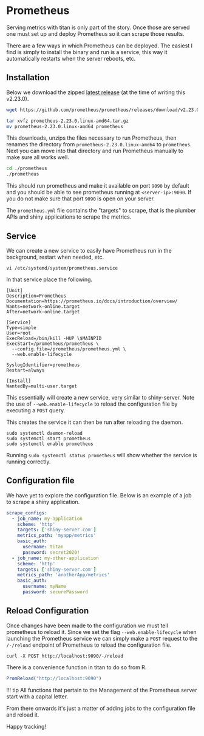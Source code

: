 # Prometheus

Serving metrics with titan is only part of the story. Once those are served one must set up and deploy Prometheus so it can scrape those results.

There are a few ways in which Prometheus can be deployed. The easiest I find is simply to install the binary and run is a service, this way it automatically restarts when the server reboots, etc.

## Installation

Below we download the zipped [latest release](https://prometheus.io/download/) (at the time of writing this v2.23.0).

```bash
wget https://github.com/prometheus/prometheus/releases/download/v2.23.0/prometheus-2.23.0.linux-amd64.tar.gz

tar xvfz prometheus-2.23.0.linux-amd64.tar.gz
mv prometheus-2.23.0.linux-amd64 prometheus
```

This downloads, unzips the files necessary to run Prometheus, then renames the directory from `prometheus-2.23.0.linux-amd64` to `prometheus`. Next you can move into that directory and run Prometheus manually to make sure all works well.

```bash
cd ./prometheus
./prometheus
```

This should run prometheus and make it available on port `9090` by default and you should be able to see prometheus running at `<server-ip>:9090`. If you do not make sure that port `9090` is open on your server.

The `prometheus.yml` file contains the "targets" to scrape, that is the plumber APIs and shiny applications to scrape the metrics.

## Service

We can create a new service to easily have Prometheus run in the background, restart when needed, etc.

```
vi /etc/systemd/system/prometheus.service
```

In that service place the following.

```
[Unit]
Description=Prometheus
Documentation=https://prometheus.io/docs/introduction/overview/
Wants=network-online.target
After=network-online.target

[Service]
Type=simple
User=root
ExecReload=/bin/kill -HUP \$MAINPID
ExecStart=/prometheus/prometheus \
  --config.file=/prometheus/prometheus.yml \
  --web.enable-lifecycle

SyslogIdentifier=prometheus
Restart=always

[Install]
WantedBy=multi-user.target
```

This essentially will create a new service, very similar to shiny-server. Note the use of `--web.enable-lifecycle` to reload the configuration file by executing a `POST` query.

This creates the service it can then be run after reloading the daemon.

```
sudo systemctl daemon-reload
sudo systemctl start prometheus
sudo systemctl enable prometheus
```

Running `sudo systemctl status prometheus` will show whether the service is running correctly.

## Configuration file

We have yet to explore the configuration file. Below is an example of a job to scrape a shiny application.

```yml
scrape_configs:
  - job_name: my-application
    scheme: 'http'
    targets: ['shiny-server.com']
    metrics_path: 'myapp/metrics'
    basic_auth:
      username: titan
      password: secret2020!
  - job_name: my-other-application
    scheme: 'http'
    targets: ['shiny-server.com']
    metrics_path: 'anotherApp/metrics'
    basic_auth:
      username: myName
      password: securePassword
```

## Reload Configuration

Once changes have been made to the configuration we must tell prometheus to reload it. Since we set the flag `--web.enable-lifecycle` when launching the Prometheus service we can simply make a `POST` request to the `/-/reload` endpoint of Prometheus to reload the configuration file.

```
curl -X POST http://localhost:9090/-/reload
```

There is a convenience function in titan to do so from R.

```r
PromReload("http://localhost:9090")
```

!!! tip
    All functions that pertain to the Management of the Prometheus
    server start with a capital letter. 

From there onwards it's just a matter of adding jobs to the configuration file and reload it.

Happy tracking!
